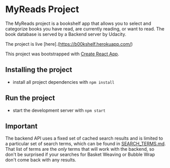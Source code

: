 # MyReads Project

The MyReads project is a bookshelf app that allows you to select and
 categorize books you have read, are currently reading, or want to read. The
 book database is served by a Backend server by Udacity.

The project is live [here].(https://b00kshelf.herokuapp.com/)

This project was bootstrapped with
[Create React App](https://github.com/facebookincubator/create-react-app).

## Installing the project
* install all project dependencies with `npm install`

## Run the project
* start the development server with `npm start`

## Important
The backend API uses a fixed set of cached search results and is limited to a
particular set of search terms, which can be found in
[SEARCH_TERMS.md](SEARCH_TERMS.md). That list of terms are the _only_ terms that
 will work with the backend, so don't be surprised if your searches for Basket
 Weaving or Bubble Wrap don't come back with any results.
